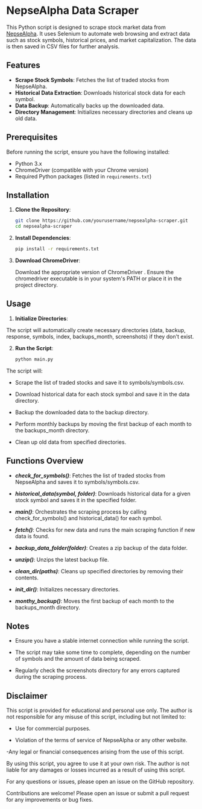 # NepseAlpha Data Scraper

This Python script is designed to scrape stock market data from [NepseAlpha](https://nepsealpha.com/). It uses Selenium to automate web browsing and extract data such as stock symbols, historical prices, and market capitalization. The data is then saved in CSV files for further analysis.

## Features

- **Scrape Stock Symbols**: Fetches the list of traded stocks from NepseAlpha.
- **Historical Data Extraction**: Downloads historical stock data for each symbol.
- **Data Backup**: Automatically backs up the downloaded data.
- **Directory Management**: Initializes necessary directories and cleans up old data.

## Prerequisites

Before running the script, ensure you have the following installed:

- Python 3.x
- ChromeDriver (compatible with your Chrome version)
- Required Python packages (listed in `requirements.txt`)

## Installation

1. **Clone the Repository**:
   ```bash
   git clone https://github.com/yourusername/nepsealpha-scraper.git
   cd nepsealpha-scraper
   ```


2. **Install Dependencies**:
    ```bash
    pip install -r requirements.txt
    ```

3. **Download ChromeDriver**:

    Download the appropriate version of ChromeDriver .
    Ensure the chromedriver executable is in your system's PATH or place it in the project directory.

## Usage

1. **Initialize Directories**:

The script will automatically create necessary directories (data, backup, response, symbols, index, backups_month, screenshots) if they don't exist.

2. **Run the Script**:
    ```bash
    python main.py
    ```

The script will:

- Scrape the list of traded stocks and save it to symbols/symbols.csv.

- Download historical data for each stock symbol and save it in the data directory.

- Backup the downloaded data to the backup directory.

- Perform monthly backups by moving the first backup of each month to the backups_month directory.

- Clean up old data from specified directories.

## Functions Overview

- ***check_for_symbols()***: Fetches the list of traded stocks from NepseAlpha and saves it to symbols/symbols.csv.

- ***historical_data(symbol, folder)***: Downloads historical data for a given stock symbol and saves it in the specified folder.

- ***main()***: Orchestrates the scraping process by calling check_for_symbols() and historical_data() for each symbol.

- ***fetch()***: Checks for new data and runs the main scraping function if new data is found.

- ***backup_data_folder(folder)***: Creates a zip backup of the data folder.

- ***unzip()***: Unzips the latest backup file.

- ***clean_dir(paths)***: Cleans up specified directories by removing their contents.

- ***init_dir()***: Initializes necessary directories.

- ***monthy_backup()***: Moves the first backup of each month to the backups_month directory.



## Notes

- Ensure you have a stable internet connection while running the script.

- The script may take some time to complete, depending on the number of symbols and the amount of data being scraped.

- Regularly check the screenshots directory for any errors captured during the scraping process.





## Disclaimer

This script is provided for educational and personal use only. The author is not responsible for any misuse of this script, including but not limited to:

- Use for commercial purposes.

- Violation of the terms of service of NepseAlpha or any other website.

-Any legal or financial consequences arising from the use of this script.



By using this script, you agree to use it at your own risk. The author is not liable for any damages or losses incurred as a result of using this script.

For any questions or issues, please open an issue on the GitHub repository.

Contributions are welcome! Please open an issue or submit a pull request for any improvements or bug fixes.
